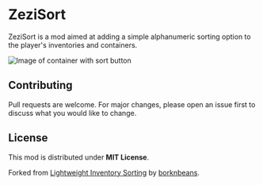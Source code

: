 # ZeziSort

ZeziSort is a mod aimed at adding a simple alphanumeric sorting option to the player's inventories and containers.

![Image of container with sort button](https://cdn.modrinth.com/data/cached_images/9b7401372909cc8d2c7fd5f2541b0ed397262571.gif)

## Contributing

Pull requests are welcome. For major changes, please open an issue first to discuss what you would like to change.

## License

This mod is distributed under **MIT License**.

Forked from [Lightweight Inventory Sorting](https://github.com/borknbeans/LightweightInventorySorting) by [borknbeans](https://github.com/borknbeans).
